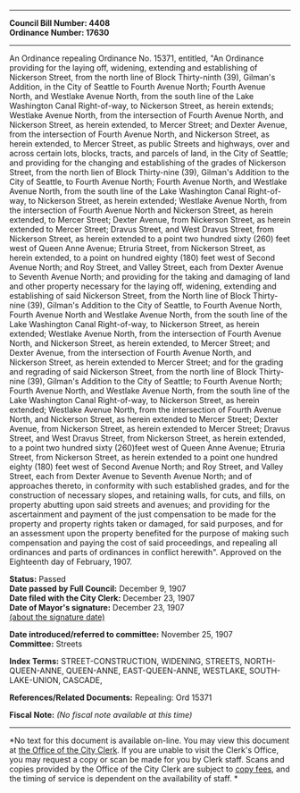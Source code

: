 * * * * *  
  
**Council Bill Number: [](#h0)[](#h2)4408**   
**Ordinance Number: 17630**  
  
* * * * *  
  
An Ordinance repealing Ordinance No. 15371, entitled, "An Ordinance providing for the laying off, widening, extending and establishing of Nickerson Street, from the north line of Block Thirty-ninth (39), Gilman's Addition, in the City of Seattle to Fourth Avenue North; Fourth Avenue North, and Westlake Avenue North, from the south line of the Lake Washington Canal Right-of-way, to Nickerson Street, as herein extends; Westlake Avenue North, from the intersection of Fourth Avenue North, and Nickerson Street, as herein extended, to Mercer Street; and Dexter Avenue, from the intersection of Fourth Avenue North, and Nickerson Street, as herein extended, to Mercer Street, as public Streets and highways, over and across certain lots, blocks, tracts, and parcels of land, in the City of Seattle; and providing for the changing and establishing of the grades of Nickerson Street, from the north lien of Block Thirty-nine (39), Gilman's Addition to the City of Seattle, to Fourth Avenue North; Fourth Avenue North, and Westlake Avenue North, from the south line of the Lake Washington Canal Right-of-way, to Nickerson Street, as herein extended; Westlake Avenue North, from the intersection of Fourth Avenue North and Nickerson Street, as herein extended, to Mercer Street; Dexter Avenue, from Nickerson Street, as herein extended to Mercer Street; Dravus Street, and West Dravus Street, from Nickerson Street, as herein extended to a point two hundred sixty (260) feet west of Queen Anne Avenue; Etruria Street, from Nickerson Street, as herein extended, to a point on hundred eighty (180) feet west of Second Avenue North; and Roy Street, and Valley Street, each from Dexter Avenue to Seventh Avenue North; and providing for the taking and damaging of land and other property necessary for the laying off, widening, extending and establishing of said Nickerson Street, from the North line of Block Thirty-nine (39), Gilman's Addition to the City of Seattle, to Fourth Avenue North, Fourth Avenue North and Westlake Avenue North, from the south line of the Lake Washington Canal Right-of-way, to Nickerson Street, as herein extended; Westlake Avenue North, from the intersection of Fourth Avenue North, and Nickerson Street, as herein extended, to Mercer Street; and Dexter Avenue, from the intersection of Fourth Avenue North, and Nickerson Street, as herein extended to Mercer Street; and for the grading and regrading of said Nickerson Street, from the north line of Block Thirty-nine (39), Gilman's Addition to the City of Seattle; to Fourth Avenue North; Fourth Avenue North, and Westlake Avenue North, from the south line of the Lake Washington Canal Right-of-way, to Nickerson Street, as herein extended; Westlake Avenue North, from the intersection of Fourth Avenue North, and Nickerson Street, as herein extended to Mercer Street; Dexter Avenue, from Nickerson Street, as herein extended to Mercer Street; Dravus Street, and West Dravus Street, from Nickerson Street, as herein extended, to a point two hundred sixty (260)feet west of Queen Anne Avenue; Etruria Street, from Nickerson Street, as herein extended to a point one hundred eighty (180) feet west of Second Avenue North; and Roy Street, and Valley Street, each from Dexter Avenue to Seventh Avenue North; and of approaches thereto, in conformity with such established grades, and for the construction of necessary slopes, and retaining walls, for cuts, and fills, on property abutting upon said streets and avenues; and providing for the ascertainment and payment of the just compensation to be made for the property and property rights taken or damaged, for said purposes, and for an assessment upon the property benefited for the purpose of making such compensation and paying the cost of said proceedings, and repealing all ordinances and parts of ordinances in conflict herewith". Approved on the Eighteenth day of February, 1907.  
  
**Status:** Passed   
**Date passed by Full Council:** December 9, 1907   
**Date filed with the City Clerk:** December 23, 1907   
**Date of Mayor's signature:** December 23, 1907   
[(about the signature date)](/~public/approvaldate.htm)   
  
  
**Date introduced/referred to committee:** November 25, 1907   
**Committee:** Streets   
  
**Index Terms:** STREET-CONSTRUCTION, WIDENING, STREETS, NORTH-QUEEN-ANNE, QUEEN-ANNE, EAST-QUEEN-ANNE, WESTLAKE, SOUTH-LAKE-UNION, CASCADE,  
  
**References/Related Documents:** Repealing: Ord 15371  
  
**Fiscal Note:** *(No fiscal note available at this time)*  
  
* * * * *  
  
*No text for this document is available on-line. You may view this document at [the Office of the City Clerk](http://www.seattle.gov/leg/clerk/contactUs.htm). If you are unable to visit the Clerk's Office, you may request a copy or scan be made for you by Clerk staff. Scans and copies provided by the Office of the City Clerk are subject to [copy fees](http://clerk.seattle.gov/~public/clerkfees.htm), and the timing of service is dependent on the availability of staff. *  
  
  
